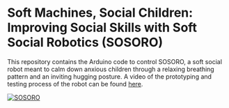
# Soft Machines, Social Children: Improving Social Skills with Soft Social Robotics (SOSORO)

This repository contains the Arduino code to control SOSORO, a soft social robot meant to calm down anxious children through a relaxing breathing pattern and an inviting hugging posture. A video of the prototyping and testing process of the robot can be found [here](https://www.youtube.com/watch?v=jC5BNTPq8BE).

[![SOSORO](Images/SOSORO_readme_SD.gif)](https://www.youtube.com/watch?v=jC5BNTPq8BE "SOSORO")
